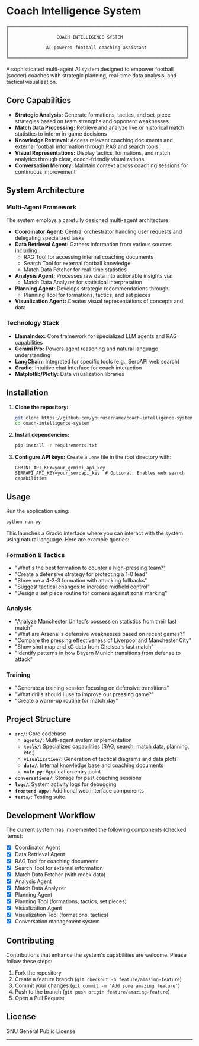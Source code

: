 # Coach Intelligence System

```
╔═══════════════════════════════════════════════════════════════════╗
║                                                                   ║
║                  COACH INTELLIGENCE SYSTEM                        ║
║                                                                   ║
║              AI-powered football coaching assistant               ║
║                                                                   ║
╚═══════════════════════════════════════════════════════════════════╝
```

A sophisticated multi-agent AI system designed to empower football (soccer) coaches with strategic planning, real-time data analysis, and tactical visualization.

## Core Capabilities

- **Strategic Analysis:** Generate formations, tactics, and set-piece strategies based on team strengths and opponent weaknesses
- **Match Data Processing:** Retrieve and analyze live or historical match statistics to inform in-game decisions
- **Knowledge Retrieval:** Access relevant coaching documents and external football information through RAG and search tools
- **Visual Representations:** Display tactics, formations, and match analytics through clear, coach-friendly visualizations
- **Conversation Memory:** Maintain context across coaching sessions for continuous improvement

## System Architecture


### Multi-Agent Framework

The system employs a carefully designed multi-agent architecture:

- **Coordinator Agent:** Central orchestrator handling user requests and delegating specialized tasks
- **Data Retrieval Agent:** Gathers information from various sources including:
  - RAG Tool for accessing internal coaching documents
  - Search Tool for external football knowledge
  - Match Data Fetcher for real-time statistics
- **Analysis Agent:** Processes raw data into actionable insights via:
  - Match Data Analyzer for statistical interpretation
- **Planning Agent:** Develops strategic recommendations through:
  - Planning Tool for formations, tactics, and set pieces
- **Visualization Agent:** Creates visual representations of concepts and data

### Technology Stack

- **LlamaIndex:** Core framework for specialized LLM agents and RAG capabilities
- **Gemini Pro:** Powers agent reasoning and natural language understanding
- **LangChain:** Integrated for specific tools (e.g., SerpAPI web search)
- **Gradio:** Intuitive chat interface for coach interaction
- **Matplotlib/Plotly:** Data visualization libraries

## Installation

1. **Clone the repository:**

   ```bash
   git clone https://github.com/yourusername/coach-intelligence-system.git
   cd coach-intelligence-system
   ```

2. **Install dependencies:**

   ```bash
   pip install -r requirements.txt
   ```

3. **Configure API keys:**
   Create a `.env` file in the root directory with:
   ```
   GEMINI_API_KEY=your_gemini_api_key
   SERPAPI_API_KEY=your_serpapi_key  # Optional: Enables web search capabilities
   ```

## Usage

Run the application using:

```bash
python run.py
```

This launches a Gradio interface where you can interact with the system using natural language. Here are example queries:

### Formation & Tactics

- "What's the best formation to counter a high-pressing team?"
- "Create a defensive strategy for protecting a 1-0 lead"
- "Show me a 4-3-3 formation with attacking fullbacks"
- "Suggest tactical changes to increase midfield control"
- "Design a set piece routine for corners against zonal marking"

### Analysis

- "Analyze Manchester United's possession statistics from their last match"
- "What are Arsenal's defensive weaknesses based on recent games?"
- "Compare the pressing effectiveness of Liverpool and Manchester City"
- "Show shot map and xG data from Chelsea's last match"
- "Identify patterns in how Bayern Munich transitions from defense to attack"

### Training

- "Generate a training session focusing on defensive transitions"
- "What drills should I use to improve our pressing game?"
- "Create a warm-up routine for match day"

## Project Structure

- **`src/`**: Core codebase
  - **`agents/`**: Multi-agent system implementation
  - **`tools/`**: Specialized capabilities (RAG, search, match data, planning, etc.)
  - **`visualization/`**: Generation of tactical diagrams and data plots
  - **`data/`**: Internal knowledge base and coaching documents
  - **`main.py`**: Application entry point
- **`conversations/`**: Storage for past coaching sessions
- **`logs/`**: System activity logs for debugging
- **`frontend-app/`**: Additional web interface components
- **`tests/`**: Testing suite

## Development Workflow

The current system has implemented the following components (checked items):

- [x] Coordinator Agent
- [x] Data Retrieval Agent
- [x] RAG Tool for coaching documents
- [x] Search Tool for external information
- [x] Match Data Fetcher (with mock data)
- [x] Analysis Agent
- [x] Match Data Analyzer
- [x] Planning Agent
- [x] Planning Tool (formations, tactics, set pieces)
- [x] Visualization Agent
- [x] Visualization Tool (formations, tactics)
- [x] Conversation management system

## Contributing

Contributions that enhance the system's capabilities are welcome. Please follow these steps:

1. Fork the repository
2. Create a feature branch (`git checkout -b feature/amazing-feature`)
3. Commit your changes (`git commit -m 'Add some amazing feature'`)
4. Push to the branch (`git push origin feature/amazing-feature`)
5. Open a Pull Request

## License

GNU General Public License

---
